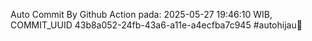 Auto Commit By Github Action pada: 2025-05-27 19:46:10 WIB, COMMIT_UUID 43b8a052-24fb-43a6-a11e-a4ecfba7c945 #autohijau🗿
